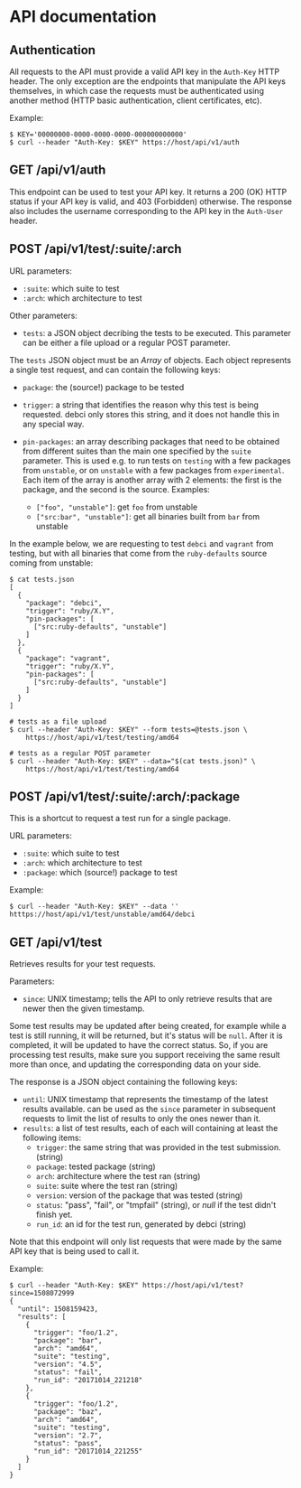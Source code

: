 # API documentation

## Authentication

All requests to the API must provide a valid API key in the `Auth-Key` HTTP
header. The only exception are the endpoints that manipulate the API keys
themselves, in which case the requests must be authenticated using another
method (HTTP basic authentication, client certificates, etc).

Example:

```
$ KEY='00000000-0000-0000-0000-000000000000'
$ curl --header "Auth-Key: $KEY" https://host/api/v1/auth
```

## GET /api/v1/auth

This endpoint can be used to test your API key. It returns a 200 (OK) HTTP
status if your API key is valid, and 403 (Forbidden) otherwise. The response
also includes the username corresponding to the API key in the `Auth-User`
header.

## POST /api/v1/test/:suite/:arch

URL parameters:

* `:suite`: which suite to test
* `:arch`: which architecture to test

Other parameters:

* `tests`: a JSON object decribing the tests to be executed. This parameter can
  be either a file upload or a regular POST parameter.

The `tests` JSON object must be an *Array* of objects. Each object represents a
single test request, and can contain the following keys:

* `package`: the (source!) package to be tested
* `trigger`: a string that identifies the reason why this test is being
  requested. debci only stores this string, and it does not handle this in any
  special way.
* `pin-packages`: an array describing packages that need to be obtained from
  different suites than the main one specified by the `suite` parameter. This
  is used e.g. to run tests on `testing` with a few packages from `unstable`,
  or on `unstable` with a few packages from `experimental`. Each item of the
  array is another array with 2 elements: the first is the package, and the
  second is the source. Examples:

  * `["foo", "unstable"]`: get `foo` from unstable
  * `["src:bar", "unstable"]`: get all binaries built from `bar` from unstable

In the example below, we are requesting to test `debci` and `vagrant` from
testing, but with all binaries that come from the `ruby-defaults` source coming
from unstable:

```
$ cat tests.json
[
  {
    "package": "debci",
    "trigger": "ruby/X.Y",
    "pin-packages": [
      ["src:ruby-defaults", "unstable"]
    ]
  },
  {
    "package": "vagrant",
    "trigger": "ruby/X.Y",
    "pin-packages": [
      ["src:ruby-defaults", "unstable"]
    ]
  }
]

# tests as a file upload
$ curl --header "Auth-Key: $KEY" --form tests=@tests.json \
    https://host/api/v1/test/testing/amd64

# tests as a regular POST parameter
$ curl --header "Auth-Key: $KEY" --data="$(cat tests.json)" \
    https://host/api/v1/test/testing/amd64
```

## POST /api/v1/test/:suite/:arch/:package

This is a shortcut to request a test run for a single package.

URL parameters:

* `:suite`: which suite to test
* `:arch`: which architecture to test
* `:package`: which (source!) package to test

Example:

```
$ curl --header "Auth-Key: $KEY" --data '' htttps://host/api/v1/test/unstable/amd64/debci
```

## GET /api/v1/test

Retrieves results for your test requests.

Parameters:

* `since`: UNIX timestamp; tells the API to only retrieve results that are
  newer then the given timestamp.

Some test results may be updated after being created, for example while a test
is still running, it will be returned, but it's status will be `null`. After it
is completed, it will be updated to have the correct status.  So, if you are
processing test results, make sure you support receiving the same result more
than once, and updating the corresponding data on your side.

The response is a JSON object containing the following keys:

* `until`: UNIX timestamp that represents the timestamp of the latest results
  available. can be used as the `since` parameter in subsequent requests to
  limit the list of results to only the ones newer than it.
* `results`: a list of test results, each of each will containing at least the
  following items:
  * `trigger`: the same string that was provided in the test submission. (string)
  * `package`: tested package (string)
  * `arch`: architecture where the test ran (string)
  * `suite`:  suite where the test ran (string)
  * `version`: version of the package that was tested (string)
  * `status`:  "pass", "fail", or "tmpfail" (string), or *null* if the test
    didn't finish yet.
  * `run_id`:  an id for the test run, generated by debci (string)

Note that this endpoint will only list requests that were made by the same API
key that is being used to call it.

Example:

```
$ curl --header "Auth-Key: $KEY" https://host/api/v1/test?since=1508072999
{
  "until": 1508159423,
  "results": [
    {
      "trigger": "foo/1.2",
      "package": "bar",
      "arch": "amd64",
      "suite": "testing",
      "version": "4.5",
      "status": "fail",
      "run_id": "20171014_221218"
    },
    {
      "trigger": "foo/1.2",
      "package": "baz",
      "arch": "amd64",
      "suite": "testing",
      "version": "2.7",
      "status": "pass",
      "run_id": "20171014_221255"
    }
  ]
}


```
